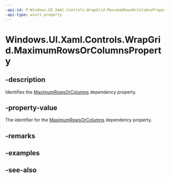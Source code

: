 ```yaml
---
-api-id: P:Windows.UI.Xaml.Controls.WrapGrid.MaximumRowsOrColumnsProperty
-api-type: winrt property
---
```


<!-- Property syntax
public Windows.UI.Xaml.DependencyProperty MaximumRowsOrColumnsProperty { get; }
-->

# Windows.UI.Xaml.Controls.WrapGrid.MaximumRowsOrColumnsProperty

## -description
Identifies the [MaximumRowsOrColumns](wrapgrid_maximumrowsorcolumns.md) dependency property.



## -property-value
The identifier for the [MaximumRowsOrColumns](wrapgrid_maximumrowsorcolumns.md) dependency property.

## -remarks

## -examples

## -see-also
